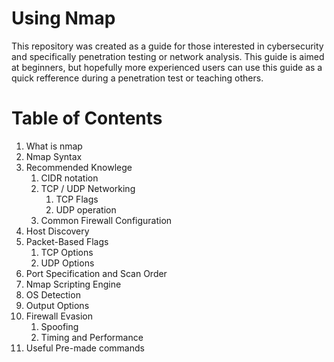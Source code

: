 # Using Nmap
This repository was created as a guide for those interested in cybersecurity and specifically penetration testing or network analysis. This guide is aimed at beginners, but hopefully more experienced users can use this guide as a quick refference during a penetration test or teaching others. 

# Table of Contents
1. What is nmap
1. Nmap Syntax
1. Recommended Knowlege
    1. CIDR notation
    1. TCP / UDP Networking
        1. TCP Flags
        2. UDP operation
    1. Common Firewall Configuration
1. Host Discovery
1. Packet-Based Flags
    1. TCP Options
    1. UDP Options
1. Port Specification and Scan Order
1. Nmap Scripting Engine
1. OS Detection
1. Output Options
1. Firewall Evasion
    1. Spoofing
    1. Timing and Performance
1. Useful Pre-made commands